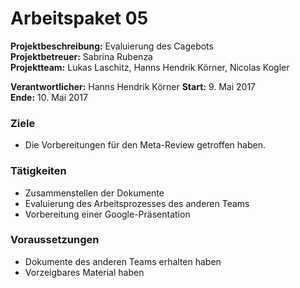 # Arbeitspaket 05
**Projektbeschreibung:** Evaluierung des Cagebots  
**Projektbetreuer:** Sabrina Rubenza  
**Projektteam:** Lukas Laschitz, Hanns Hendrik Körner, Nicolas Kogler  

**Verantwortlicher:** Hanns Hendrik Körner 
**Start:** 9. Mai 2017  
**Ende:** 10. Mai 2017

### Ziele
- Die Vorbereitungen für den Meta-Review getroffen haben.

### Tätigkeiten
- Zusammenstellen der Dokumente
- Evaluierung des Arbeitsprozesses des anderen Teams
- Vorbereitung einer Google-Präsentation

### Voraussetzungen
- Dokumente des anderen Teams erhalten haben
- Vorzeigbares Material haben
